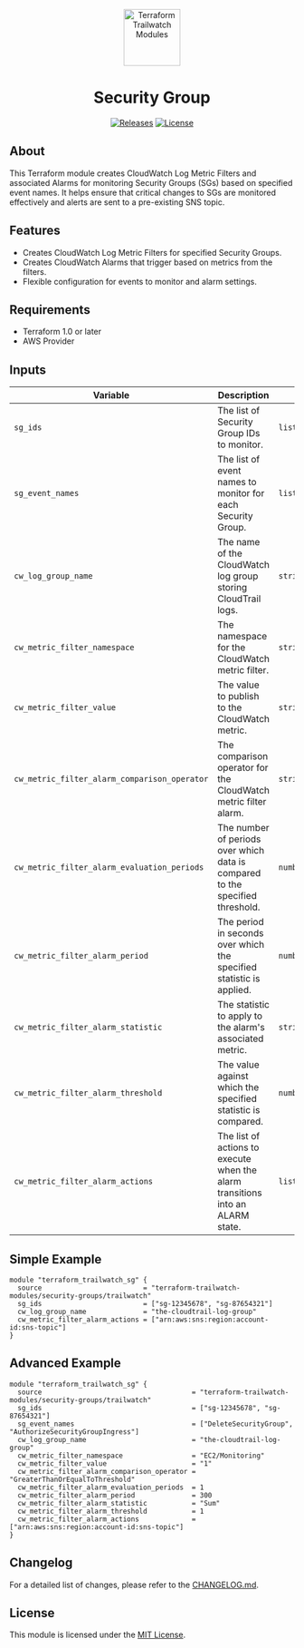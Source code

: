 <p align="center">
  <a href="https://github.com/terraform-trailwatch-modules" title="Terraform Trailwatch Modules"><img src="https://raw.githubusercontent.com/terraform-trailwatch-modules/art/refs/heads/main/logo.jpg" height="100" alt="Terraform Trailwatch Modules"></a>
</p>

<h1 align="center">Security Group</h1>

<p align="center">
  <a href="https://github.com/terraform-trailwatch-modules/terraform-trailwatch-security-groups/releases" title="Releases"><img src="https://img.shields.io/badge/Release-1.0.1-1d1d1d?style=for-the-badge" alt="Releases"></a>
  <a href="https://github.com/terraform-trailwatch-modules/terraform-trailwatch-security-groups/blob/main/LICENSE" title="License"><img src="https://img.shields.io/badge/License-MIT-1d1d1d?style=for-the-badge" alt="License"></a>
</p>

## About
This Terraform module creates CloudWatch Log Metric Filters and associated Alarms for monitoring Security Groups (SGs) based on specified event names. It helps ensure that critical changes to SGs are monitored effectively and alerts are sent to a pre-existing SNS topic.

## Features
- Creates CloudWatch Log Metric Filters for specified Security Groups.
- Creates CloudWatch Alarms that trigger based on metrics from the filters.
- Flexible configuration for events to monitor and alarm settings.

## Requirements
- Terraform 1.0 or later
- AWS Provider

## Inputs
| Variable                                     | Description                                                                                          | Type          | Default                                                   |
|----------------------------------------------|------------------------------------------------------------------------------------------------------|---------------|-----------------------------------------------------------|
| `sg_ids`                                     | The list of Security Group IDs to monitor.                                                          | `list(string)` | n/a                                                       |
| `sg_event_names`                             | The list of event names to monitor for each Security Group.                                         | `list(string)` | `["DeleteSecurityGroup", "AuthorizeSecurityGroupIngress", "RevokeSecurityGroupIngress", "AuthorizeSecurityGroupEgress", "RevokeSecurityGroupEgress", "UpdateSecurityGroupRuleDescriptionsIngress", "UpdateSecurityGroupRuleDescriptionsEgress"]` |
| `cw_log_group_name`                          | The name of the CloudWatch log group storing CloudTrail logs.                                       | `string`      | n/a                                                       |
| `cw_metric_filter_namespace`                 | The namespace for the CloudWatch metric filter.                                                     | `string`      | `EC2/Monitoring`                                         |
| `cw_metric_filter_value`                     | The value to publish to the CloudWatch metric.                                                      | `string`      | `1`                                                       |
| `cw_metric_filter_alarm_comparison_operator` | The comparison operator for the CloudWatch metric filter alarm.                                      | `string`      | `GreaterThanOrEqualToThreshold`                          |
| `cw_metric_filter_alarm_evaluation_periods`  | The number of periods over which data is compared to the specified threshold.                        | `number`      | `1`                                                       |
| `cw_metric_filter_alarm_period`              | The period in seconds over which the specified statistic is applied.                                 | `number`      | `300`                                                     |
| `cw_metric_filter_alarm_statistic`           | The statistic to apply to the alarm's associated metric.                                            | `string`      | `Sum`                                                     |
| `cw_metric_filter_alarm_threshold`           | The value against which the specified statistic is compared.                                        | `number`      | `1`                                                       |
| `cw_metric_filter_alarm_actions`             | The list of actions to execute when the alarm transitions into an ALARM state.                       | `list(string)` | `[]`                                                      |

## Simple Example
```hcl
module "terraform_trailwatch_sg" {
  source                         = "terraform-trailwatch-modules/security-groups/trailwatch"
  sg_ids                         = ["sg-12345678", "sg-87654321"]
  cw_log_group_name              = "the-cloudtrail-log-group"
  cw_metric_filter_alarm_actions = ["arn:aws:sns:region:account-id:sns-topic"]
}
```

## Advanced Example
```hcl
module "terraform_trailwatch_sg" {
  source                                     = "terraform-trailwatch-modules/security-groups/trailwatch"
  sg_ids                                     = ["sg-12345678", "sg-87654321"]
  sg_event_names                             = ["DeleteSecurityGroup", "AuthorizeSecurityGroupIngress"]
  cw_log_group_name                          = "the-cloudtrail-log-group"
  cw_metric_filter_namespace                 = "EC2/Monitoring"
  cw_metric_filter_value                     = "1"
  cw_metric_filter_alarm_comparison_operator = "GreaterThanOrEqualToThreshold"
  cw_metric_filter_alarm_evaluation_periods  = 1
  cw_metric_filter_alarm_period              = 300
  cw_metric_filter_alarm_statistic           = "Sum"
  cw_metric_filter_alarm_threshold           = 1
  cw_metric_filter_alarm_actions             = ["arn:aws:sns:region:account-id:sns-topic"]
}
```

## Changelog
For a detailed list of changes, please refer to the [CHANGELOG.md](CHANGELOG.md).

## License
This module is licensed under the [MIT License](LICENSE).
